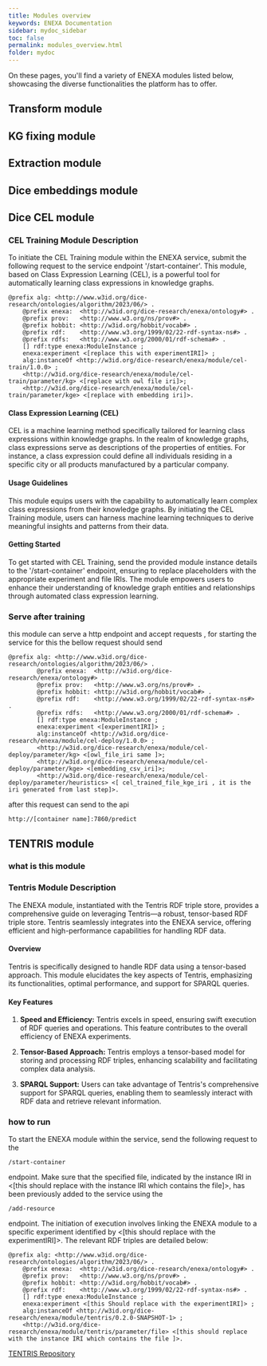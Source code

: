 ```yaml
---
title: Modules overview
keywords: ENEXA Documentation
sidebar: mydoc_sidebar
toc: false
permalink: modules_overview.html
folder: mydoc
---
```


On these pages, you'll find a variety of ENEXA modules listed below, showcasing the diverse functionalities the platform has to offer.

## Transform module

## KG fixing module

## Extraction module

## Dice embeddings module

## Dice CEL module

### CEL Training Module Description

To initiate the CEL Training module within the ENEXA service, submit the following request to the service endpoint '/start-container'. This module, based on Class Expression Learning (CEL), is a powerful tool for automatically learning class expressions in knowledge graphs.
```
@prefix alg: <http://www.w3id.org/dice-research/ontologies/algorithm/2023/06/> .
    @prefix enexa:  <http://w3id.org/dice-research/enexa/ontology#> .
    @prefix prov:   <http://www.w3.org/ns/prov#> .
    @prefix hobbit: <http://w3id.org/hobbit/vocab#> . 
    @prefix rdf:    <http://www.w3.org/1999/02/22-rdf-syntax-ns#> .
    @prefix rdfs:   <http://www.w3.org/2000/01/rdf-schema#> .
    [] rdf:type enexa:ModuleInstance ;
    enexa:experiment <[replace this with experimentIRI]> ;
    alg:instanceOf <http://w3id.org/dice-research/enexa/module/cel-train/1.0.0> ;
    <http://w3id.org/dice-research/enexa/module/cel-train/parameter/kg> <[replace with owl file iri]>;
    <http://w3id.org/dice-research/enexa/module/cel-train/parameter/kge> <[replace with embedding iri]>.
```


#### Class Expression Learning (CEL)

CEL is a machine learning method specifically tailored for learning class expressions within knowledge graphs. In the realm of knowledge graphs, class expressions serve as descriptions of the properties of entities. For instance, a class expression could define all individuals residing in a specific city or all products manufactured by a particular company.

#### Usage Guidelines

This module equips users with the capability to automatically learn complex class expressions from their knowledge graphs. By initiating the CEL Training module, users can harness machine learning techniques to derive meaningful insights and patterns from their data.

#### Getting Started

To get started with CEL Training, send the provided module instance details to the '/start-container' endpoint, ensuring to replace placeholders with the appropriate experiment and file IRIs. The module empowers users to enhance their understanding of knowledge graph entities and relationships through automated class expression learning.

### Serve after training
this module can serve a http endpoint and accept requests , for starting the service for this the bellow request should send  
```
@prefix alg: <http://www.w3id.org/dice-research/ontologies/algorithm/2023/06/> .
        @prefix enexa:  <http://w3id.org/dice-research/enexa/ontology#> .
        @prefix prov:   <http://www.w3.org/ns/prov#> .
        @prefix hobbit: <http://w3id.org/hobbit/vocab#> . 
        @prefix rdf:    <http://www.w3.org/1999/02/22-rdf-syntax-ns#> .
        @prefix rdfs:   <http://www.w3.org/2000/01/rdf-schema#> .
        [] rdf:type enexa:ModuleInstance ;
        enexa:experiment <[experimentIRI]> ;
        alg:instanceOf <http://w3id.org/dice-research/enexa/module/cel-deploy/1.0.0> ;
        <http://w3id.org/dice-research/enexa/module/cel-deploy/parameter/kg> <[owl_file_iri same ]>;
        <http://w3id.org/dice-research/enexa/module/cel-deploy/parameter/kge> <[embedding_csv_iri]>;
        <http://w3id.org/dice-research/enexa/module/cel-deploy/parameter/heuristics> <[ cel_trained_file_kge_iri , it is the iri generated from last step]>.
```
after this request can send to the api  
```
http://[container name]:7860/predict
```

## TENTRIS module
### what is this module 
### Tentris Module Description

The ENEXA module, instantiated with the Tentris RDF triple store, provides a comprehensive guide on leveraging Tentris—a robust, tensor-based RDF triple store. Tentris seamlessly integrates into the ENEXA service, offering efficient and high-performance capabilities for handling RDF data.

#### Overview

Tentris is specifically designed to handle RDF data using a tensor-based approach. This module elucidates the key aspects of Tentris, emphasizing its functionalities, optimal performance, and support for SPARQL queries.


#### Key Features

1. **Speed and Efficiency:** Tentris excels in speed, ensuring swift execution of RDF queries and operations. This feature contributes to the overall efficiency of ENEXA experiments.

2. **Tensor-Based Approach:** Tentris employs a tensor-based model for storing and processing RDF triples, enhancing scalability and facilitating complex data analysis.

3. **SPARQL Support:** Users can take advantage of Tentris's comprehensive support for SPARQL queries, enabling them to seamlessly interact with RDF data and retrieve relevant information.


### how to run 
To start the ENEXA module within the service, send the following request to the
```
/start-container
``` 
endpoint. Make sure that the specified file, indicated by the instance IRI in <[this should replace with the instance IRI which contains the file]>, has been previously added to the service using the 
```
/add-resource
```
endpoint. The initiation of execution involves linking the ENEXA module to a specific experiment identified by <[this should replace with the experimentIRI]>. The relevant RDF triples are detailed below: 
```
@prefix alg: <http://www.w3id.org/dice-research/ontologies/algorithm/2023/06/> .
    @prefix enexa:  <http://w3id.org/dice-research/enexa/ontology#> .
    @prefix prov:   <http://www.w3.org/ns/prov#> .
    @prefix hobbit: <http://w3id.org/hobbit/vocab#> . 
    @prefix rdf:    <http://www.w3.org/1999/02/22-rdf-syntax-ns#> .
    [] rdf:type enexa:ModuleInstance ;
    enexa:experiment <[this Should replace with the experimentIRI]> ;
    alg:instanceOf <http://w3id.org/dice-research/enexa/module/tentris/0.2.0-SNAPSHOT-1> ;
    <http://w3id.org/dice-research/enexa/module/tentris/parameter/file> <[this should replace with the instance IRI which contains the file ]>.
```

[TENTRIS Repository](https://github.com/dice-group/tentris)

